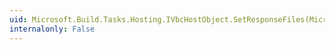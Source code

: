 ```yaml
---
uid: Microsoft.Build.Tasks.Hosting.IVbcHostObject.SetResponseFiles(Microsoft.Build.Framework.ITaskItem[])
internalonly: False
---
```

